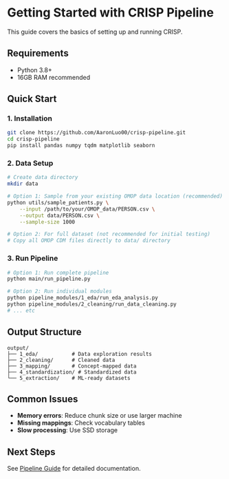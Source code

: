 # Getting Started with CRISP Pipeline

This guide covers the basics of setting up and running CRISP.

## Requirements

- Python 3.8+
- 16GB RAM recommended

## Quick Start

### 1. Installation

```bash
git clone https://github.com/AaronLuo00/crisp-pipeline.git
cd crisp-pipeline
pip install pandas numpy tqdm matplotlib seaborn
```

### 2. Data Setup

```bash
# Create data directory
mkdir data

# Option 1: Sample from your existing OMOP data location (recommended)
python utils/sample_patients.py \
    --input /path/to/your/OMOP_data/PERSON.csv \
    --output data/PERSON.csv \
    --sample-size 1000

# Option 2: For full dataset (not recommended for initial testing)
# Copy all OMOP CDM files directly to data/ directory
```

### 3. Run Pipeline

```bash
# Option 1: Run complete pipeline
python main/run_pipeline.py

# Option 2: Run individual modules
python pipeline_modules/1_eda/run_eda_analysis.py
python pipeline_modules/2_cleaning/run_data_cleaning.py
# ... etc
```

## Output Structure

```
output/
├── 1_eda/           # Data exploration results
├── 2_cleaning/      # Cleaned data
├── 3_mapping/       # Concept-mapped data
├── 4_standardization/ # Standardized data
└── 5_extraction/    # ML-ready datasets
```

## Common Issues

- **Memory errors**: Reduce chunk size or use larger machine
- **Missing mappings**: Check vocabulary tables
- **Slow processing**: Use SSD storage

## Next Steps

See [Pipeline Guide](pipeline_guide.md) for detailed documentation.
